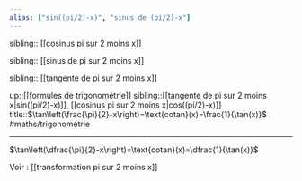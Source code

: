 ```yaml
---
alias: ["sin((pi/2)-x)", "sinus de (pi/2)-x"]
---
```

sibling:: [[cosinus pi sur 2 moins x]]

sibling:: [[sinus de pi sur 2 moins x]]

sibling:: [[tangente de pi sur 2 moins x]]

up::[[formules de trigonométrie]]
sibling::[[tangente de pi sur 2 moins x|sin((pi/2)-x)]], [[cosinus pi sur 2 moins x|cos((pi/2)-x)]]
title::$\tan\left(\frac{\pi}{2}-x\right)=\text{cotan}(x)=\frac{1}{\tan(x)}$
#maths/trigonométrie

----

$\tan\left(\dfrac{\pi}{2}-x\right)=\text{cotan}(x)=\dfrac{1}{\tan(x)}$

Voir : [[transformation pi sur 2 moins x]]
